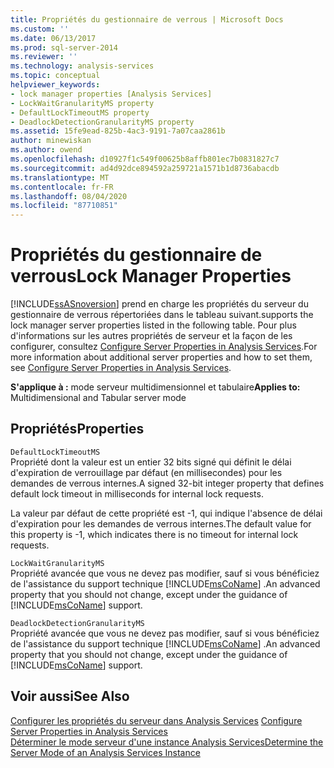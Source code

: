 ```yaml
---
title: Propriétés du gestionnaire de verrous | Microsoft Docs
ms.custom: ''
ms.date: 06/13/2017
ms.prod: sql-server-2014
ms.reviewer: ''
ms.technology: analysis-services
ms.topic: conceptual
helpviewer_keywords:
- lock manager properties [Analysis Services]
- LockWaitGranularityMS property
- DefaultLockTimeoutMS property
- DeadlockDetectionGranularityMS property
ms.assetid: 15fe9ead-825b-4ac3-9191-7a07caa2861b
author: minewiskan
ms.author: owend
ms.openlocfilehash: d10927f1c549f00625b8affb801ec7b0831827c7
ms.sourcegitcommit: ad4d92dce894592a259721a1571b1d8736abacdb
ms.translationtype: MT
ms.contentlocale: fr-FR
ms.lasthandoff: 08/04/2020
ms.locfileid: "87710851"
---
```

# <a name="lock-manager-properties"></a><span data-ttu-id="adfc3-102">Propriétés du gestionnaire de verrous</span><span class="sxs-lookup"><span data-stu-id="adfc3-102">Lock Manager Properties</span></span>
  [!INCLUDE[ssASnoversion](../../includes/ssasnoversion-md.md)] <span data-ttu-id="adfc3-103">prend en charge les propriétés du serveur du gestionnaire de verrous répertoriées dans le tableau suivant.</span><span class="sxs-lookup"><span data-stu-id="adfc3-103">supports the lock manager server properties listed in the following table.</span></span> <span data-ttu-id="adfc3-104">Pour plus d'informations sur les autres propriétés de serveur et la façon de les configurer, consultez [Configure Server Properties in Analysis Services](server-properties-in-analysis-services.md).</span><span class="sxs-lookup"><span data-stu-id="adfc3-104">For more information about additional server properties and how to set them, see [Configure Server Properties in Analysis Services](server-properties-in-analysis-services.md).</span></span>  
  
 <span data-ttu-id="adfc3-105">**S'applique à :** mode serveur multidimensionnel et tabulaire</span><span class="sxs-lookup"><span data-stu-id="adfc3-105">**Applies to:** Multidimensional and Tabular server mode</span></span>  
  
## <a name="properties"></a><span data-ttu-id="adfc3-106">Propriétés</span><span class="sxs-lookup"><span data-stu-id="adfc3-106">Properties</span></span>  
 `DefaultLockTimeoutMS`  
 <span data-ttu-id="adfc3-107">Propriété dont la valeur est un entier 32 bits signé qui définit le délai d'expiration de verrouillage par défaut (en millisecondes) pour les demandes de verrous internes.</span><span class="sxs-lookup"><span data-stu-id="adfc3-107">A signed 32-bit integer property that defines default lock timeout in milliseconds for internal lock requests.</span></span>  
  
 <span data-ttu-id="adfc3-108">La valeur par défaut de cette propriété est -1, qui indique l'absence de délai d'expiration pour les demandes de verrous internes.</span><span class="sxs-lookup"><span data-stu-id="adfc3-108">The default value for this property is -1, which indicates there is no timeout for internal lock requests.</span></span>  
  
 `LockWaitGranularityMS`  
 <span data-ttu-id="adfc3-109">Propriété avancée que vous ne devez pas modifier, sauf si vous bénéficiez de l'assistance du support technique [!INCLUDE[msCoName](../../includes/msconame-md.md)] .</span><span class="sxs-lookup"><span data-stu-id="adfc3-109">An advanced property that you should not change, except under the guidance of [!INCLUDE[msCoName](../../includes/msconame-md.md)] support.</span></span>  
  
 `DeadlockDetectionGranularityMS`  
 <span data-ttu-id="adfc3-110">Propriété avancée que vous ne devez pas modifier, sauf si vous bénéficiez de l'assistance du support technique [!INCLUDE[msCoName](../../includes/msconame-md.md)] .</span><span class="sxs-lookup"><span data-stu-id="adfc3-110">An advanced property that you should not change, except under the guidance of [!INCLUDE[msCoName](../../includes/msconame-md.md)] support.</span></span>  
  
## <a name="see-also"></a><span data-ttu-id="adfc3-111">Voir aussi</span><span class="sxs-lookup"><span data-stu-id="adfc3-111">See Also</span></span>  
 <span data-ttu-id="adfc3-112">[Configurer les propriétés du serveur dans Analysis Services](server-properties-in-analysis-services.md) </span><span class="sxs-lookup"><span data-stu-id="adfc3-112">[Configure Server Properties in Analysis Services](server-properties-in-analysis-services.md) </span></span>  
 [<span data-ttu-id="adfc3-113">Déterminer le mode serveur d'une instance Analysis Services</span><span class="sxs-lookup"><span data-stu-id="adfc3-113">Determine the Server Mode of an Analysis Services Instance</span></span>](../instances/determine-the-server-mode-of-an-analysis-services-instance.md)  
  
  
